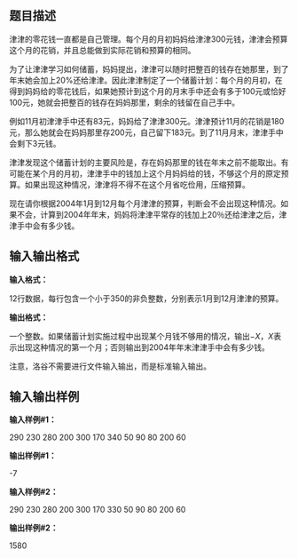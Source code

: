 题目描述
----

津津的零花钱一直都是自己管理。每个月的月初妈妈给津津$300$元钱，津津会预算这个月的花销，并且总能做到实际花销和预算的相同。

为了让津津学习如何储蓄，妈妈提出，津津可以随时把整百的钱存在她那里，到了年末她会加上$20\%$还给津津。因此津津制定了一个储蓄计划：每个月的月初，在得到妈妈给的零花钱后，如果她预计到这个月的月末手中还会有多于$100$元或恰好$100$元，她就会把整百的钱存在妈妈那里，剩余的钱留在自己手中。

例如$11$月初津津手中还有$83$元，妈妈给了津津$300$元。津津预计$11$月的花销是$180$元，那么她就会在妈妈那里存$200$元，自己留下$183$元。到了$11$月月末，津津手中会剩下$3$元钱。

津津发现这个储蓄计划的主要风险是，存在妈妈那里的钱在年末之前不能取出。有可能在某个月的月初，津津手中的钱加上这个月妈妈给的钱，不够这个月的原定预算。如果出现这种情况，津津将不得不在这个月省吃俭用，压缩预算。

现在请你根据2004年1月到12月每个月津津的预算，判断会不会出现这种情况。如果不会，计算到2004年年末，妈妈将津津平常存的钱加上20％还给津津之后，津津手中会有多少钱。

输入输出格式
------

**输入格式：**  

$12$行数据，每行包含一个小于$350$的非负整数，分别表示$1$月到$12$月津津的预算。

**输出格式：**  

一个整数。如果储蓄计划实施过程中出现某个月钱不够用的情况，输出$-X$，$X$表示出现这种情况的第一个月；否则输出到$2004$年年末津津手中会有多少钱。

注意，洛谷不需要进行文件输入输出，而是标准输入输出。

输入输出样例
------

**输入样例#1：** 

290
230
280
200
300
170
340
50 
90 
80 
200
60 

**输出样例#1：** 

\-7 

**输入样例#2：** 

290 
230 
280 
200 
300 
170 
330 
50 
90 
80 
200 
60 

**输出样例#2：** 

1580